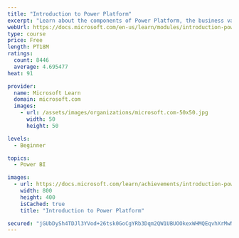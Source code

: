 ```yaml
---
title: "Introduction to Power Platform"
excerpt: "Learn about the components of Power Platform, the business value for customers, and security of the technology."
webUrl: https://docs.microsoft.com/en-us/learn/modules/introduction-power-platform/
type: course
price: Free
length: PT18M
ratings:
  count: 8446
  average: 4.695477
heat: 91

provider:
  name: Microsoft Learn
  domain: microsoft.com
  images:
    - url: /assets/images/organizations/microsoft.com-50x50.jpg
      width: 50
      height: 50

levels:
  - Beginner

topics:
  - Power BI

images:
  - url: https://docs.microsoft.com/learn/achievements/introduction-power-platform-social.png
    width: 800
    height: 400
    isCached: true
    title: "Introduction to Power Platform"

secured: "jGUbDySh4TDJl3YVod+26tsk0GoCgYRb3Dqm2QW1UBUOOkexWHMQEqvhXrMwNZFFsTBUitewL+GwtM9s5hDzeL3ADfHP36GHvOw467FjAqBxW3d+tDA2oBh86rfRkEGlWXAjtTt8MfXXxsdRZRVXD8DamvtI9dsNtVq09wAsNUGbS8dYmXjgSI41nAzcZlCn0Wk4aAymf+7Th9qy2F1qbAXKD2Bzx48tsQT4yEDJR5CI0WaRSverQs+3LXHjCaSnLznZivVhQiPsDfFXTRcGfOQtgoW1cNNLU+WKP95L4rjI/UwuSbCKCTBPI9irjcYzNPSNLOAUf3KKOX2jiKH7MnIoaytt69femH+8DLNudUQ/dIxDQe0ROzYBc8CY7vRfBSElSlw2jq5hTvJkQcb/GJrJO59BMvQAJfnT0CKD7qE=;Fm06lV5xv1lkEaKWELu33Q=="
---
```


